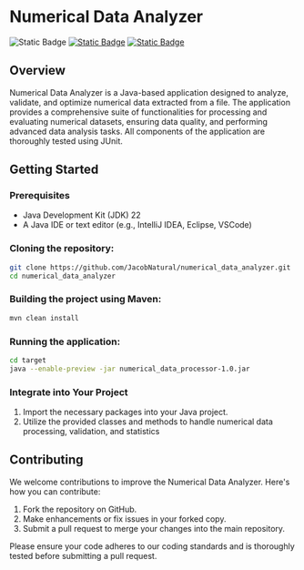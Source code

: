 # Numerical Data Analyzer
![Static Badge](https://img.shields.io/badge/Build-passing-flat)
[![Static Badge](https://img.shields.io/badge/Coverage-100%25-flat)](https://jacobnatural.github.io/numerical_data_analyzer/jacoco/index.html)
[![Static Badge](https://img.shields.io/badge/docs-blue)](https://jacobnatural.github.io/numerical_data_analyzer/apidocs/index.html)

## Overview

Numerical Data Analyzer is a Java-based application designed to analyze, validate, 
and optimize numerical data extracted from a file. The application provides a comprehensive
suite of functionalities for processing and evaluating numerical datasets, ensuring data quality, 
and performing advanced data analysis tasks.
All components of the application are thoroughly tested using JUnit.

## Getting Started

### Prerequisites

- Java Development Kit (JDK) 22
- A Java IDE or text editor (e.g., IntelliJ IDEA, Eclipse, VSCode)


### Cloning the repository:

```Bash
git clone https://github.com/JacobNatural/numerical_data_analyzer.git
cd numerical_data_analyzer
```
### Building the project using Maven:


```Bash
mvn clean install
```
### Running the application:
```Bash
cd target  
java --enable-preview -jar numerical_data_processor-1.0.jar
```

### Integrate into Your Project

1. Import the necessary packages into your Java project.
2. Utilize the provided classes and methods to handle numerical data processing, validation, and statistics




## Contributing

We welcome contributions to improve the Numerical Data Analyzer. Here's how you can contribute:

1. Fork the repository on GitHub.
2. Make enhancements or fix issues in your forked copy.
3. Submit a pull request to merge your changes into the main repository.

Please ensure your code adheres to our coding standards and is thoroughly tested before submitting a pull request.